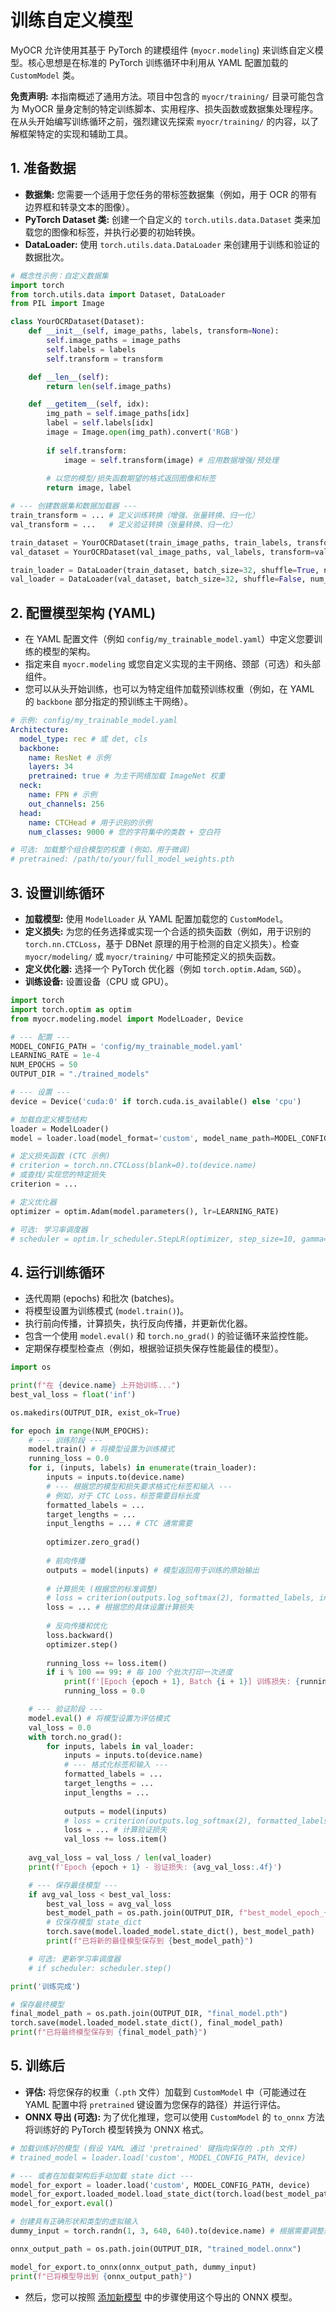 # 训练自定义模型

MyOCR 允许使用其基于 PyTorch 的建模组件 (`myocr.modeling`) 来训练自定义模型。核心思想是在标准的 PyTorch 训练循环中利用从 YAML 配置加载的 `CustomModel` 类。

**免责声明:** 本指南概述了通用方法。项目中包含的 `myocr/training/` 目录可能包含为 MyOCR 量身定制的特定训练脚本、实用程序、损失函数或数据集处理程序。在从头开始编写训练循环之前，强烈建议先探索 `myocr/training/` 的内容，以了解框架特定的实现和辅助工具。

## 1. 准备数据

*   **数据集:** 您需要一个适用于您任务的带标签数据集（例如，用于 OCR 的带有边界框和转录文本的图像）。
*   **PyTorch Dataset 类:** 创建一个自定义的 `torch.utils.data.Dataset` 类来加载您的图像和标签，并执行必要的初始转换。
*   **DataLoader:** 使用 `torch.utils.data.DataLoader` 来创建用于训练和验证的数据批次。

```python
# 概念性示例：自定义数据集
import torch
from torch.utils.data import Dataset, DataLoader
from PIL import Image

class YourOCRDataset(Dataset):
    def __init__(self, image_paths, labels, transform=None):
        self.image_paths = image_paths
        self.labels = labels
        self.transform = transform

    def __len__(self):
        return len(self.image_paths)

    def __getitem__(self, idx):
        img_path = self.image_paths[idx]
        label = self.labels[idx]
        image = Image.open(img_path).convert('RGB')
        
        if self.transform:
            image = self.transform(image) # 应用数据增强/预处理
            
        # 以您的模型/损失函数期望的格式返回图像和标签
        return image, label 

# --- 创建数据集和数据加载器 ---
train_transform = ... # 定义训练转换（增强、张量转换、归一化）
val_transform = ...   # 定义验证转换（张量转换、归一化）

train_dataset = YourOCRDataset(train_image_paths, train_labels, transform=train_transform)
val_dataset = YourOCRDataset(val_image_paths, val_labels, transform=val_transform)

train_loader = DataLoader(train_dataset, batch_size=32, shuffle=True, num_workers=4)
val_loader = DataLoader(val_dataset, batch_size=32, shuffle=False, num_workers=4)
```

## 2. 配置模型架构 (YAML)

*   在 YAML 配置文件（例如 `config/my_trainable_model.yaml`）中定义您要训练的模型的架构。
*   指定来自 `myocr.modeling` 或您自定义实现的主干网络、颈部（可选）和头部组件。
*   您可以从头开始训练，也可以为特定组件加载预训练权重（例如，在 YAML 的 `backbone` 部分指定的预训练主干网络）。

```yaml
# 示例: config/my_trainable_model.yaml
Architecture:
  model_type: rec # 或 det, cls
  backbone:
    name: ResNet # 示例
    layers: 34
    pretrained: true # 为主干网络加载 ImageNet 权重
  neck:
    name: FPN # 示例
    out_channels: 256
  head:
    name: CTCHead # 用于识别的示例
    num_classes: 9000 # 您的字符集中的类数 + 空白符

# 可选: 加载整个组合模型的权重 (例如，用于微调)
# pretrained: /path/to/your/full_model_weights.pth 
```

## 3. 设置训练循环

*   **加载模型:** 使用 `ModelLoader` 从 YAML 配置加载您的 `CustomModel`。
*   **定义损失:** 为您的任务选择或实现一个合适的损失函数（例如，用于识别的 `torch.nn.CTCLoss`，基于 DBNet 原理的用于检测的自定义损失）。检查 `myocr/modeling/` 或 `myocr/training/` 中可能预定义的损失函数。
*   **定义优化器:** 选择一个 PyTorch 优化器（例如 `torch.optim.Adam`, `SGD`）。
*   **训练设备:** 设置设备（CPU 或 GPU）。

```python
import torch
import torch.optim as optim
from myocr.modeling.model import ModelLoader, Device

# --- 配置 ---
MODEL_CONFIG_PATH = 'config/my_trainable_model.yaml'
LEARNING_RATE = 1e-4
NUM_EPOCHS = 50
OUTPUT_DIR = "./trained_models"

# --- 设置 ---
device = Device('cuda:0' if torch.cuda.is_available() else 'cpu')

# 加载自定义模型结构
loader = ModelLoader()
model = loader.load(model_format='custom', model_name_path=MODEL_CONFIG_PATH, device=device)

# 定义损失函数 (CTC 示例)
# criterion = torch.nn.CTCLoss(blank=0).to(device.name) 
# 或查找/实现您的特定损失
criterion = ... 

# 定义优化器
optimizer = optim.Adam(model.parameters(), lr=LEARNING_RATE)

# 可选: 学习率调度器
# scheduler = optim.lr_scheduler.StepLR(optimizer, step_size=10, gamma=0.1)
```

## 4. 运行训练循环

*   迭代周期 (epochs) 和批次 (batches)。
*   将模型设置为训练模式 (`model.train()`)。
*   执行前向传播，计算损失，执行反向传播，并更新优化器。
*   包含一个使用 `model.eval()` 和 `torch.no_grad()` 的验证循环来监控性能。
*   定期保存模型检查点（例如，根据验证损失保存性能最佳的模型）。

```python
import os

print(f"在 {device.name} 上开始训练...")
best_val_loss = float('inf')

os.makedirs(OUTPUT_DIR, exist_ok=True)

for epoch in range(NUM_EPOCHS):
    # --- 训练阶段 ---
    model.train() # 将模型设置为训练模式
    running_loss = 0.0
    for i, (inputs, labels) in enumerate(train_loader):
        inputs = inputs.to(device.name)
        # --- 根据您的模型和损失要求格式化标签和输入 ---
        # 例如，对于 CTC Loss，标签需要目标长度
        formatted_labels = ... 
        target_lengths = ... 
        input_lengths = ... # CTC 通常需要
        
        optimizer.zero_grad()
        
        # 前向传播
        outputs = model(inputs) # 模型返回用于训练的原始输出
        
        # 计算损失 (根据您的标准调整)
        # loss = criterion(outputs.log_softmax(2), formatted_labels, input_lengths, target_lengths)
        loss = ... # 根据您的具体设置计算损失
        
        # 反向传播和优化
        loss.backward()
        optimizer.step()
        
        running_loss += loss.item()
        if i % 100 == 99: # 每 100 个批次打印一次进度
            print(f'[Epoch {epoch + 1}, Batch {i + 1}] 训练损失: {running_loss / 100:.4f}')
            running_loss = 0.0

    # --- 验证阶段 ---
    model.eval() # 将模型设置为评估模式
    val_loss = 0.0
    with torch.no_grad():
        for inputs, labels in val_loader:
            inputs = inputs.to(device.name)
            # --- 格式化标签和输入 ---
            formatted_labels = ...
            target_lengths = ...
            input_lengths = ...
            
            outputs = model(inputs)
            # loss = criterion(outputs.log_softmax(2), formatted_labels, input_lengths, target_lengths)
            loss = ... # 计算验证损失
            val_loss += loss.item()
            
    avg_val_loss = val_loss / len(val_loader)
    print(f'Epoch {epoch + 1} - 验证损失: {avg_val_loss:.4f}')

    # --- 保存最佳模型 ---
    if avg_val_loss < best_val_loss:
        best_val_loss = avg_val_loss
        best_model_path = os.path.join(OUTPUT_DIR, f"best_model_epoch_{epoch+1}.pth")
        # 仅保存模型 state_dict
        torch.save(model.loaded_model.state_dict(), best_model_path) 
        print(f"已将新的最佳模型保存到 {best_model_path}")

    # 可选: 更新学习率调度器
    # if scheduler: scheduler.step()

print('训练完成')

# 保存最终模型
final_model_path = os.path.join(OUTPUT_DIR, "final_model.pth")
torch.save(model.loaded_model.state_dict(), final_model_path)
print(f"已将最终模型保存到 {final_model_path}")
```

## 5. 训练后

*   **评估:** 将您保存的权重（`.pth` 文件）加载到 `CustomModel` 中（可能通过在 YAML 配置中将 `pretrained` 键设置为您保存的路径）并运行评估。
*   **ONNX 导出 (可选):** 为了优化推理，您可以使用 `CustomModel` 的 `to_onnx` 方法将训练好的 PyTorch 模型转换为 ONNX 格式。

```python
# 加载训练好的模型 (假设 YAML 通过 'pretrained' 键指向保存的 .pth 文件)
# trained_model = loader.load('custom', MODEL_CONFIG_PATH, device)

# --- 或者在加载架构后手动加载 state dict ---
model_for_export = loader.load('custom', MODEL_CONFIG_PATH, device)
model_for_export.loaded_model.load_state_dict(torch.load(best_model_path, map_location=device.name))
model_for_export.eval()

# 创建具有正确形状和类型的虚拟输入
dummy_input = torch.randn(1, 3, 640, 640).to(device.name) # 根据需要调整形状

onnx_output_path = os.path.join(OUTPUT_DIR, "trained_model.onnx")

model_for_export.to_onnx(onnx_output_path, dummy_input)
print(f"已将模型导出到 {onnx_output_path}")
```
*   然后，您可以按照 [添加新模型](./add-model.md#option-1-adding-a-pre-trained-onnx-model) 中的步骤使用这个导出的 ONNX 模型。 